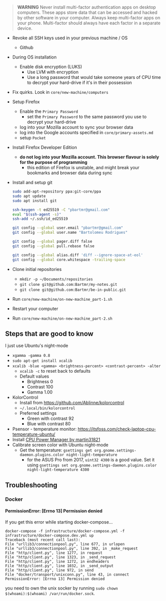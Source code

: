> **WARNING** Never install multi-factor authentication apps on desktop computers. These apps store data that can be accessed and hacked by other software in your computer. Always keep multi-factor apps on your phone. Multi-factor should always have each factor in a separate device.

- Revoke all SSH keys used in your previous machine / OS
  - Github

- During OS installation
  - Enable disk encryption (LUKS)
    - Use LVM with encryption
    - Use a long password that would take someone years of CPU time to decrypt your hard-drive if it's in their possession

- Fix quirks. Look in `core/new-machine/computers`

- Setup Firefox
  - Enable the `Primary Password`
    - set the `Primary Password` to the same password you use to decrypt your hard-drive
  - log into your Mozilla account to sync your browser data
  - log into the Google accounts specified in `core/primary-assets.md`
  - setup `Pocket`

- Install Firefox Developer Edition
  - **do not log into your Mozilla account. This browser flavour is solely for the purpose of programming**
    - this edition of Firefox is unstable, and might break your bookmarks and browser data during sync

- Install and setup git
  ```bash
  sudo add-apt-repository ppa:git-core/ppa
  sudo apt update
  sudo apt install git

  ssh-keygen -t ed25519 -C "pbartmr@gmail.com"
  eval "$(ssh-agent -s)"
  ssh-add ~/.ssh/id_ed25519

  git config --global user.email "pbartmr@gmail.com"
  git config --global user.name "Bartolomeu Rodrigues"

  git config --global pager.diff false
  git config --global pull.rebase false

  git config --global alias.diff 'diff --ignore-space-at-eol'
  git config --global core.whitespace -trailing-space
  ```

- Clone initial repositories
  - `mkdir -p ~/Documents/repositories`
  - `git clone git@github.com:Bartmr/my-notes.git`
  - `git clone git@github.com:Bartmr/be-in-public.git`

- Run `core/new-machine/on-new-machine_part-1.sh`

- Restart your computer

- Run `core/new-machine/on-new-machine_part-2.sh`

## Steps that are good to know

I just use Ubuntu's night-mode

- `xgamma -gamma 0.8`
- `sudo apt-get install xcalib`
- `xcalib -blue <gamma> <brightness-percent> <contrast-percent> -alter`
  - `xcalib -c` to reset back to defaults
  - Default values
    - Brightness 0
    - Contrast 100
    - Gamma 1.00
- KolorControl
  - Install from <https://github.com/Ablinne/kolorcontrol>
  - `~/.local/bin/kolorcontrol`
  - Preferred settings
    - Green with contrast 92
    - Blue with contrast 80
- Psensor - temperature monitor: <https://itsfoss.com/check-laptop-cpu-temperature-ubuntu/>
- Install [CPU Power Manager by martin31821](https://extensions.gnome.org/extension/945/cpu-power-manager/)
- Calibrate screen color with Ubuntu night-mode
  - Get the temperature: `gsettings get org.gnome.settings-daemon.plugins.color night-light-temperature`
    - for the ASUS Pro from 2017, `uint32 4300` is a good value. Set it using `gsettings set org.gnome.settings-daemon.plugins.color night-light-temperature 4300`

## Troubleshooting

### Docker

#### PermissionError: [Errno 13] Permission denied

If you get this error while starting docker-compose...
```
docker-compose -f infrastructure/docker-compose.yml -f infrastructure/docker-compose.dev.yml up
Traceback (most recent call last):
File "urllib3/connectionpool.py", line 677, in urlopen
File "urllib3/connectionpool.py", line 392, in _make_request
File "http/client.py", line 1277, in request
File "http/client.py", line 1323, in _send_request
File "http/client.py", line 1272, in endheaders
File "http/client.py", line 1032, in _send_output
File "http/client.py", line 972, in send
File "docker/transport/unixconn.py", line 43, in connect
PermissionError: [Errno 13] Permission denied
```
you need to own the unix socker by running `sudo chown $(whoami):$(whoami) /var/run/docker.sock`.